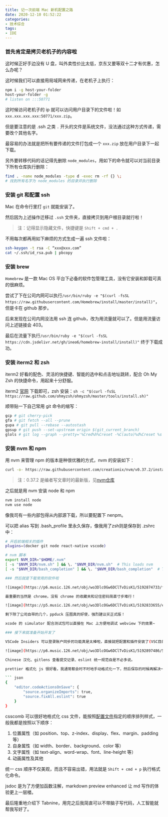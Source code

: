 ```yaml
---
title: 记一次前端 Mac 新机配置之路
date: 2020-12-10 01:52:22
categories:
- 技术综合
tags:
- IDE
---
```


### 首先肯定是拷贝老机子的内容啦

这时候正好手边没有 U 盘，叫外卖性价比太低，京东又要等双十二才有优惠，怎么办呢？

这时候我们可以直接用局域网来传递，在老机子上执行：

```bash
npm i -g host-your-folder
host-your-folder -g
# listen on :::50771
```

<!-- more -->

这时候访问老机子的 ip 就可以访问用户目录下的文件啦！如 `xxx.xxx.xxx.xxx:50771/xxx.zip`。

但是要注意的是 .ssh 之类 `.` 开头的文件是系统文件，没法通过这种方式传递，需要改个其他名字。

最容易的办法就是把所有要传递的文件打包成一个 `xxx.zip` 放在用户目录下一起下载。

另外要转移代码的话记得先删除 `node_modules`，用如下的命令就可以对当前目录下所有仓库执行删除：

```bash
find . -name node_modules -type d -exec rm -rf {} \;
# 找到所有名字为 node_modules 的目录并执行删除
```

### 安装 git 和配置 ssh

Mac 在命令行里打 `git` 就能安装了。

然后因为上述操作迁移过 `.ssh` 文件夹，直接拷贝到用户根目录就行啦！

> 注：记得显示隐藏文件，快捷键是 `Shift + cmd + .`

不用每次都再用如下麻烦的方式生成一遍 ssh 文件啦：

```bash
ssh-keygen -t rsa -C “xxx@xxx.com”
cat ~/.ssh/id_rsa.pub | pbcopy
```

### 安装 brew

`Homebrew` 是一款 Mac OS 平台下必备的软件包管理工具，没有它安装和卸载可真的很麻烦。

尝试了下在公司内网可以执行`/usr/bin/ruby -e "$(curl -fsSL https://raw.githubusercontent.com/Homebrew/install/master/install)"`，但是卡在 github 那步。

后来发现在公司内网没法用 ssh 连 github，改为用流量就可以了。但是用流量访问上述链接会 403。

最后在流量下执行`/usr/bin/ruby -e "$(curl -fsSL https://cdn.jsdelivr.net/gh/ineo6/homebrew-install/install)"` 终于下载成功。

### 安装 iterm2 和 zsh

iterm2 好看的配色、灵活的快捷键、智能的选中和点击地址跳转，配合 Oh My Zsh 的快捷命令，用起来十分舒服。

iterm2 [官网](https://iterm2.com/) 下载即可，zsh 安装：`sh -c "$(curl -fsSL https://raw.github.com/ohmyzsh/ohmyzsh/master/tools/install.sh)"`

顺带贴一下自己常用 git 命令的缩写：

``` bash
gcp # git cherry-pick
gfa # git fetch --all --prune
gupa # git pull --rebase --autostash
gpsup # git push --set-upstream origin $(git_current_branch)
glols # git log --graph --pretty='%Cred%h%Creset -%C(auto)%d%Creset %s %Cgreen(%cr) %C(bold blue)<%an>%Creset' --stat
```

### 安装 nvm 和 npm

用 nvm 来管理 npm 的版本是种很优雅的方式，nvm 的安装如下：

```bash
curl -o- https://raw.githubusercontent.com/creationix/nvm/v0.37.2/install.sh | bash
```

> 注：0.37.2 是编者写文章时的最新版，见[nvm仓库](https://github.com/nvm-sh/nvm)

之后就是用 nvm 安装 node 和 npm

``` bash
nvm install node
nvm use node
```

像我司有一些内部包得从内部源下载，所以要配置下 nenpm。

可以把 alias 写到 .bash_profile 里永久保存，像我用了zsh则是保存到 .zshrc 中：

``` bash
# 开启前端相关的插件
plugins=(docker git node react-native vscode)

# nvm 脚本
export NVM_DIR="$HOME/.nvm"
[ -s "$NVM_DIR/nvm.sh" ] && \. "$NVM_DIR/nvm.sh"  # This loads nvm
[ -s "$NVM_DIR/bash_completion" ] && \. "$NVM_DIR/bash_completion"  # This loads nvm bash_completion

### 然后就是下载常用的软件啦

![image](https://p6.music.126.net/obj/wo3DlcOGw6DClTvDisK1/5192874733/ff38/9ec2/a448/29d7fa333c425db05cc33a4883453f76.png)

最重要的当然是 chrome，没有 chrome 的收藏夹和记住密码简直寸步难行！

![image](https://p5.music.126.net/obj/wo3DlcOGw6DClTvDisK1/5192833655/e6a2/d1a0/de8e/fb7ed6c18027dd1c6e28e92cd04ca215.jpg)

剩下除了公司自带的几个，ppduck 压图真的好使，强烈建议买正式版！

xcode 的 simulator 配合测试包可以直接在 Mac 上方便地调试 webview 下的效果~

### 接下来就准备开始开发了

VSCode Insiders 可以登录账户同步的功能真是太棒啦，直接就把配置和插件安装了(VSC目前也支持啦)。

![image](https://p6.music.126.net/obj/wo3DlcOGw6DClTvDisK1/5192897486/505c/b816/3882/c073e8da218268eeba4b7cffd1845518.png)

Chinese 汉化、gitlens 查看提交记录、eslint 统一规范自是不必多说。

prettier 格式化 js 很好看，我通常都会时不时地手动格式化一下，然后保存的时候再解决一下 eslint 报错和调整 import 顺序，设置如下：

``` json
{
    "editor.codeActionsOnSave": {
        "source.organizeImports": true,
        "source.fixAll.eslint": true
    }
}
```

csscomb 可以很好地格式化 css 文件，能按照[配置文件](https://github.com/shenyizhou/css-comb/blob/master/csscomb.json)指定的顺序排列样式，一般我都是按照以下顺序：

1. 位置属性（如 position、top、z-index、display、flex、margin、padding 等）
2. 自身属性（如 width、border、background、color 等）
3. 文字属性（如 text-align、word-wrap、font、line-height 等）
4. 动画属性及其他

统一 css 顺序不仅美观，而且不容易出错，用法就是 `Shift + cmd + p` 执行格式化命令。

jsdoc 是为了方便加函数注解，markdown preview enhanced 让 md 写作的体验更上一层楼。

最后隆重地介绍下 Tabnine，用完之后我简直可以不带脑子写代码，人工智能就帮我写好了。
